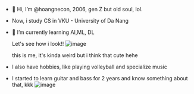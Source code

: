 - 👋 Hi, I’m @hoangnecon, 2006, gen Z but old soul, lol.
- Now, i study CS in VKU - University of Da Nang
- 🌱 I’m currently learning AI,ML, DL

  Let's see how i look!!
![image](https://github.com/user-attachments/assets/a7f9f737-91df-4e6b-a599-e8dedeff3c4b)

  this is me, it's kinda weird but i think that cute hehe

- I also have hobbies, like playing volleyball and specialize music
- I started to learn guitar and bass for 2 years and know something about that, kkk
  ![image](https://github.com/user-attachments/assets/416ab7a4-0485-442c-abd5-d536c2db0597)

